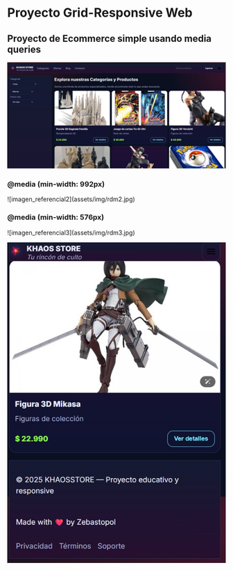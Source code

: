 # Proyecto Grid-Responsive Web

<h2>Proyecto de Ecommerce simple usando media queries</h2>

![imagen_referencial](assets/img/rdm1.jpg)
<h3>@media (min-width: 992px)</h3>
![imagen_referencial2](assets/img/rdm2.jpg)
<h3>@media (min-width: 576px)</h3>
![imagen_referencial3](assets/img/rdm3.jpg)

![imagen_referencial4](assets/img/rdm4.jpg)
